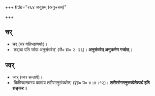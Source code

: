 +++
title="२६४ अनुसम् (अनु+सम्)"

+++

## चर्
- चर् (चर गतिभक्षणयोः)।
- 'तद्यथा पति र्जाया अनुसंचरेत्' (जै० ब्रा० २।२६)। **अनुसंचरेत् अनुक्रमेण गच्छेत्।**

## ज्वर्
- ज्वर् (ज्वर सन्तापे)।
- 'किमिच्छन्कस्य कामाय शरीरमनुसंज्वरेत्' (बृह० उ० ४।४।१२)। **शरीररोगमनुरुज्येतेत्यर्थ इति शङ्करः।**
